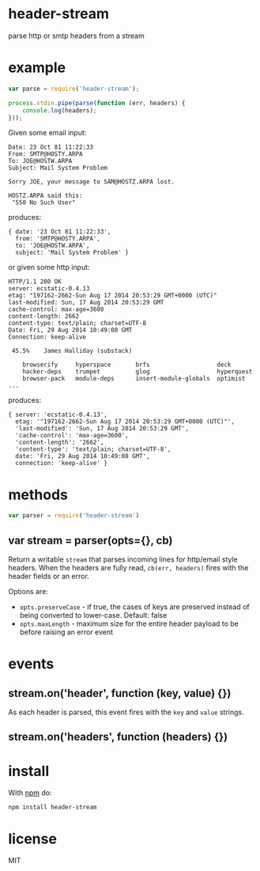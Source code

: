 # header-stream

parse http or smtp headers from a stream

# example

``` js
var parse = require('header-stream');

process.stdin.pipe(parse(function (err, headers) {
    console.log(headers);
}));
```

Given some email input:

```
Date: 23 Oct 81 11:22:33
From: SMTP@HOSTY.ARPA
To: JOE@HOSTW.ARPA
Subject: Mail System Problem

Sorry JOE, your message to SAM@HOSTZ.ARPA lost.

HOSTZ.ARPA said this:
 "550 No Such User"
```

produces:

```
{ date: '23 Oct 81 11:22:33',
  from: 'SMTP@HOSTY.ARPA',
  to: 'JOE@HOSTW.ARPA',
  subject: 'Mail System Problem' }
```

or given some http input:

```
HTTP/1.1 200 OK
server: ecstatic-0.4.13
etag: "197162-2662-Sun Aug 17 2014 20:53:29 GMT+0000 (UTC)"
last-modified: Sun, 17 Aug 2014 20:53:29 GMT
cache-control: max-age=3600
content-length: 2662
content-type: text/plain; charset=UTF-8
Date: Fri, 29 Aug 2014 10:49:08 GMT
Connection: keep-alive

 45.5%    James Halliday (substack)

    browserify     hyperspace       brfs                   deck
    hacker-deps    trumpet          glog                   hyperquest
    browser-pack   module-deps      insert-module-globals  optimist
...
```

produces:

```
{ server: 'ecstatic-0.4.13',
  etag: '"197162-2662-Sun Aug 17 2014 20:53:29 GMT+0000 (UTC)"',
  'last-modified': 'Sun, 17 Aug 2014 20:53:29 GMT',
  'cache-control': 'max-age=3600',
  'content-length': '2662',
  'content-type': 'text/plain; charset=UTF-8',
  date: 'Fri, 29 Aug 2014 10:49:08 GMT',
  connection: 'keep-alive' }
```

# methods

``` js
var parser = require('header-stream')
```

## var stream = parser(opts={}, cb)

Return a writable `stream` that parses incoming lines for http/email style
headers. When the headers are fully read, `cb(err, headers)` fires with the
header fields or an error.

Options are:

* `opts.preserveCase` - if true, the cases of keys are preserved instead of being
converted to lower-case. Default: false
* `opts.maxLength` - maximum size for the entire header payload to be before
raising an error event

# events

## stream.on('header', function (key, value) {})

As each header is parsed, this event fires with the `key` and `value` strings.

## stream.on('headers', function (headers) {})

# install

With [npm](https://npmjs.org) do:

```
npm install header-stream
```

# license

MIT

